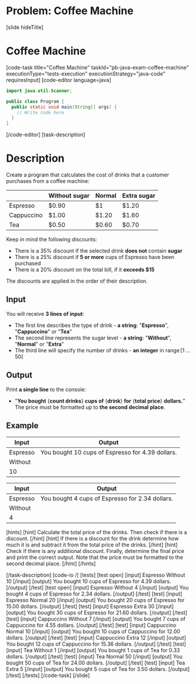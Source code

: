 # Problem: Coffee Machine
[slide hideTitle]
# Coffee Machine
[code-task title="Coffee Machine" taskId="pb-java-exam-coffee-machine" executionType="tests-execution" executionStrategy="java-code" requiresInput]
[code-editor language=java]
```java
import java.util.Scanner;

public class Program {
  public static void main(String[] args) {
    // Write code here
  }
}
```
[/code-editor]
[task-description]
# Description
Create a program that calculates the cost of drinks that a customer purchases from a coffee machine:

|   | **Without sugar** | **Normal** | **Extra sugar** |
|---|---|---|---|
| Espresso | $0.90 | $1 | $1.20 |
| Cappuccino | $1.00 | $1.20 | $1.60 |
| Tea | $0.50 | $0.60 | $0.70 |

Keep in mind the following discounts:
- There is a 35% discount if the selected drink **does not** contain **sugar**
- There is a 25% discount if **5 or more** cups of Espresso have been purchased
- There is a 20% discount on the total bill, if it **exceeds $15**

The discounts are applied in the order of their description.

## Input
You will receive **3 lines of input**:
- The first line describes the type of drink - **a string**: "**Espresso**", "**Cappuccino**" or "**Tea**" 
- The second line represents the sugar level - **a string**: "**Without**", "**Normal**" or "**Extra**" 
- The third line will specify the number of drinks - **an integer** in range [1 ... 50] 

## Output
Print **a single line** to the console:
- "**You bought** \{**count drinks**\} **cups of** \{**drink**\} **for** \{**total price**\} **dollars.**"
The price must be formatted up to **the second decimal place**.

## Example
| **Input** | **Output** |
| --- | --- |
| Espresso | You bought 10 cups of Espresso for 4.39 dollars. |
| Without |  |
| 10 |  |

| **Input** | **Output** |
| --- | --- |
| Espresso | You bought 4 cups of Espresso for 2.34 dollars. |
| Without |  |
| 4 |  |

[hints]
[hint]
Calculate the total price of the drinks. Then check if there is a discount.
[/hint]
[hint]
If there is a discount for the drink determine how much it is and subtract it from the total price of the drinks.
[/hint]
[hint]
Check if there is any additional discount. 
Finally, determine the final price and print the correct output. Note that the price must be formatted to the second decimal place.
[/hint]
[/hints]

[/task-description]
[code-io /]
[tests]
[test open]
[input]
Espresso
Without
10
[/input]
[output]
You bought 10 cups of Espresso for 4.39 dollars.
[/output]
[/test]
[test open]
[input]
Espresso
Without
4
[/input]
[output]
You bought 4 cups of Espresso for 2.34 dollars.
[/output]
[/test]
[test]
[input]
Espresso
Normal
20
[/input]
[output]
You bought 20 cups of Espresso for 15.00 dollars.
[/output]
[/test]
[test]
[input]
Espresso
Extra
30
[/input]
[output]
You bought 30 cups of Espresso for 21.60 dollars.
[/output]
[/test]
[test]
[input]
Cappuccino
Without
7
[/input]
[output]
You bought 7 cups of Cappuccino for 4.55 dollars.
[/output]
[/test]
[test]
[input]
Cappuccino
Normal
10
[/input]
[output]
You bought 10 cups of Cappuccino for 12.00 dollars.
[/output]
[/test]
[test]
[input]
Cappuccino
Extra
12
[/input]
[output]
You bought 12 cups of Cappuccino for 15.36 dollars.
[/output]
[/test]
[test]
[input]
Tea
Without
1
[/input]
[output]
You bought 1 cups of Tea for 0.33 dollars.
[/output]
[/test]
[test]
[input]
Tea
Normal
50
[/input]
[output]
You bought 50 cups of Tea for 24.00 dollars.
[/output]
[/test]
[test]
[input]
Tea
Extra
5
[/input]
[output]
You bought 5 cups of Tea for 3.50 dollars.
[/output]
[/test]
[/tests]
[/code-task]
[/slide]
